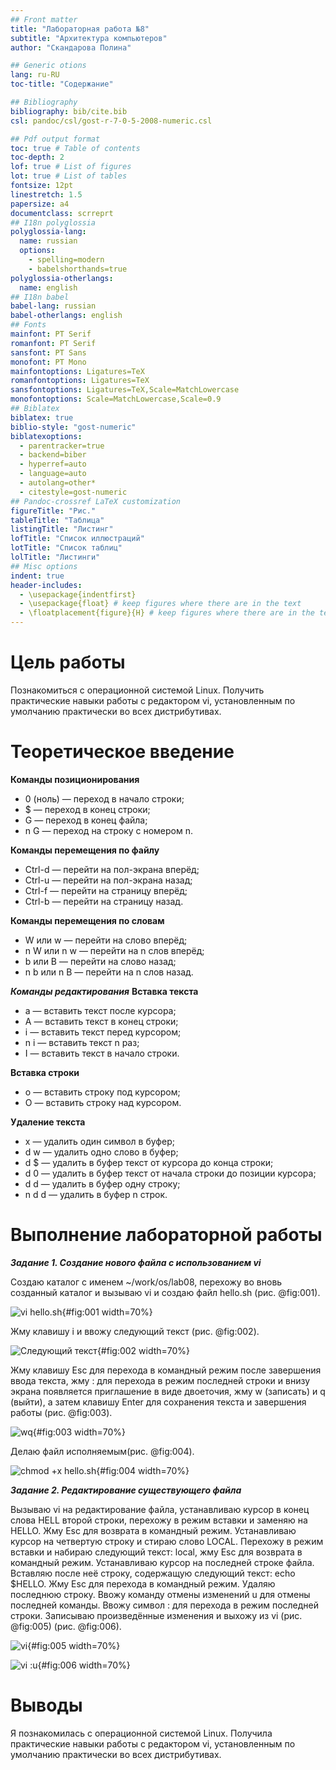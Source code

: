 ```yaml
---
## Front matter
title: "Лабораторная работа №8"
subtitle: "Архитектура компьютеров"
author: "Скандарова Полина"

## Generic otions
lang: ru-RU
toc-title: "Содержание"

## Bibliography
bibliography: bib/cite.bib
csl: pandoc/csl/gost-r-7-0-5-2008-numeric.csl

## Pdf output format
toc: true # Table of contents
toc-depth: 2
lof: true # List of figures
lot: true # List of tables
fontsize: 12pt
linestretch: 1.5
papersize: a4
documentclass: scrreprt
## I18n polyglossia
polyglossia-lang:
  name: russian
  options:
	- spelling=modern
	- babelshorthands=true
polyglossia-otherlangs:
  name: english
## I18n babel
babel-lang: russian
babel-otherlangs: english
## Fonts
mainfont: PT Serif
romanfont: PT Serif
sansfont: PT Sans
monofont: PT Mono
mainfontoptions: Ligatures=TeX
romanfontoptions: Ligatures=TeX
sansfontoptions: Ligatures=TeX,Scale=MatchLowercase
monofontoptions: Scale=MatchLowercase,Scale=0.9
## Biblatex
biblatex: true
biblio-style: "gost-numeric"
biblatexoptions:
  - parentracker=true
  - backend=biber
  - hyperref=auto
  - language=auto
  - autolang=other*
  - citestyle=gost-numeric
## Pandoc-crossref LaTeX customization
figureTitle: "Рис."
tableTitle: "Таблица"
listingTitle: "Листинг"
lofTitle: "Список иллюстраций"
lotTitle: "Список таблиц"
lolTitle: "Листинги"
## Misc options
indent: true
header-includes:
  - \usepackage{indentfirst}
  - \usepackage{float} # keep figures where there are in the text
  - \floatplacement{figure}{H} # keep figures where there are in the text
---
```


# Цель работы

Познакомиться с операционной системой Linux. Получить практические навыки работы с редактором vi, установленным по умолчанию практически во всех дистрибутивах.

# Теоретическое введение

**Команды позиционирования**
- 0 (ноль) — переход в начало строки;
- $ — переход в конец строки;
- G — переход в конец файла;
- n G — переход на строку с номером n.

**Команды перемещения по файлу**
- Ctrl-d — перейти на пол-экрана вперёд;
- Ctrl-u — перейти на пол-экрана назад;
- Ctrl-f — перейти на страницу вперёд;
- Ctrl-b — перейти на страницу назад.

**Команды перемещения по словам**
- W или w — перейти на слово вперёд;
- n W или n w — перейти на n слов вперёд;
- b или B — перейти на слово назад;
- n b или n B — перейти на n слов назад.

***Команды редактирования***
**Вставка текста** 
- а — вставить текст после курсора;
- А — вставить текст в конец строки;
- i — вставить текст перед курсором;
- n i — вставить текст n раз;
- I — вставить текст в начало строки.

**Вставка строки**
- о — вставить строку под курсором;
- О — вставить строку над курсором.

**Удаление текста**
- x — удалить один символ в буфер;
- d w — удалить одно слово в буфер;
- d $ — удалить в буфер текст от курсора до конца строки;
- d 0 — удалить в буфер текст от начала строки до позиции курсора;
- d d — удалить в буфер одну строку;
- n d d — удалить в буфер n строк.

# Выполнение лабораторной работы

***Задание 1. Создание нового файла с использованием vi***

Cоздаю каталог с именем ~/work/os/lab08, перехожу во вновь созданный каталог и вызываю vi и создаю файл hello.sh (рис. @fig:001).

![vi hello.sh](image/Arkh1.png){#fig:001 width=70%}

Жму клавишу i и ввожу следующий текст (рис. @fig:002).

![Следующий текст](image/Arkh2.png){#fig:002 width=70%}

Жму клавишу Esc для перехода в командный режим после завершения ввода текста, жму : для перехода в режим последней строки и внизу экрана появляется приглашение в виде двоеточия, жму w (записать) и q (выйти), а затем клавишу Enter для сохранения текста и завершения работы (рис. @fig:003).

![wq](image/Arkh3.png){#fig:003 width=70%}

Делаю файл исполняемым(рис. @fig:004).

![chmod +x hello.sh](image/Arkh4.png){#fig:004 width=70%}

***Задание 2. Редактирование существующего файла***

Вызываю vi на редактирование файла, устанавливаю курсор в конец слова HELL второй строки, перехожу в режим вставки и заменяю на HELLO. Жму Esc для возврата в командный режим. Устанавливаю курсор на четвертую строку и стираю слово LOCAL. Перехожу в режим вставки и набираю следующий текст: local, жму Esc для возврата в командный режим. Устанавливаю курсор на последней строке файла. Вставляю после неё строку, содержащую следующий текст: echo $HELLO. Жму Esc для перехода в командный режим. Удаляю последнюю строку. Ввожу команду отмены изменений u для отмены последней команды. Ввожу символ : для перехода в режим последней строки. Записываю произведённые изменения и выхожу из vi (рис. @fig:005) (рис. @fig:006).

![vi](image/Arkh5.png){#fig:005 width=70%}

![vi :u](image/Arkh6.png){#fig:006 width=70%}

# Выводы

Я познакомилась с операционной системой Linux. Получила практические навыки работы с редактором vi, установленным по умолчанию практически во всех дистрибутивах.
